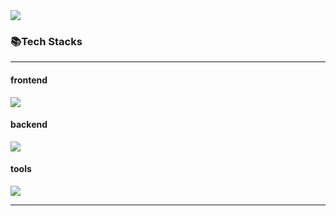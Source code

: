 <img src="https://capsule-render.vercel.app/api?type=waving&color=ef999a&height=150" />
<!--<img src="https://capsule-render.vercel.app/api?color=599dc9&type=transparent&animation=fadeIn&height=100&text=Yeonhee's%20GitHub&fontSize=50&fontColor=ffffff&stroke=ef999a&strokeWidth=1.5">-->


<h3>📚Tech Stacks</h3>
<hr>
<h4>frontend</h4>
<img src="https://skillicons.dev/icons?i=js,html,css,react,jquery )](https://skillicons.dev">
<h4>backend</h4>
<img src="https://skillicons.dev/icons?i=java,cs,cpp,spring,sqlite, mysql,nodejs )](https://skillicons.dev">
<h4>tools</h4>
<img src="https://skillicons.dev/icons?i=unity,visualstudio,vscode,eclipse,git,github,gradle,maven,jenkins )](https://skillicons.dev">
<br>




<hr>

<!--
[![Top Langs](https://github-readme-stats.vercel.app/api/top-langs/?username=yeonhee314)](https://github.com/anuraghazra/github-readme-stats)
<br><br><br>
<img src="https://capsule-render.vercel.app/api?type=waving&color=f2e3ea&height=100&section=footer" />
-->
<!--<img src="https://capsule-render.vercel.app/api?type=transparent&color=9fd7ce&height=200&section=header&text=Thank%20You!&fontSize=30&stroke=ef999a&strokeWidth=1">-->



<!--
**yeonhee314/yeonhee314** is a ✨ _special_ ✨ repository because its `README.md` (this file) appears on your GitHub profile.

Here are some ideas to get you started:

- 🔭 I’m currently working on ...
- 🌱 I’m currently learning ...
- 👯 I’m looking to collaborate on ...
- 🤔 I’m looking for help with ...
- 💬 Ask me about ...
- 📫 How to reach me: ...
- 😄 Pronouns: ...
- ⚡ Fun fact: ...
-->

